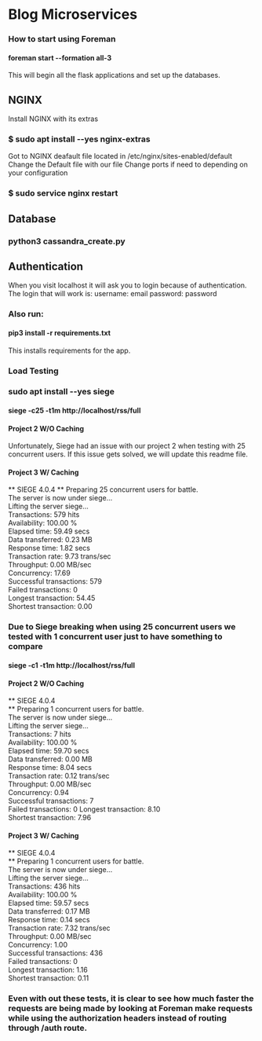 # Blog Microservices

### How to start using Foreman 
#### foreman start --formation all-3

This will begin all the flask applications and set up the databases.

## NGINX 
Install NGINX with its extras 
### $ sudo apt install --yes nginx-extras
Got to NGINX deafault file located in /etc/nginx/sites-enabled/default
Change the Default file with our file
Change ports if need to depending on your configuration
### $ sudo service nginx restart

## Database
### python3 cassandra_create.py

## Authentication
When you visit localhost it will ask you to login because of authentication.
The login that will work is:
username: email
password: password

### Also run:
#### pip3 install -r requirements.txt
This installs requirements for the app.

### Load Testing
### sudo apt install --yes siege
#### siege -c25 -t1m http://localhost/rss/full
#### Project 2 W/O Caching
Unfortunately, Siege had an issue with our project 2 when testing with 25 concurrent users.
If this issue gets solved, we will update this readme file.

#### Project 3 W/ Caching
** SIEGE 4.0.4
** Preparing 25 concurrent users for battle.  
The server is now under siege...  
Lifting the server siege...  
Transactions:                    579 hits  
Availability:                 100.00 %  
Elapsed time:                  59.49 secs  
Data transferred:               0.23 MB  
Response time:                  1.82 secs  
Transaction rate:               9.73 trans/sec  
Throughput:                     0.00 MB/sec  
Concurrency:                   17.69  
Successful transactions:         579  
Failed transactions:               0  
Longest transaction:           54.45  
Shortest transaction:           0.00  


### Due to Siege breaking when using 25 concurrent users we tested with 1 concurrent user just to have something to compare
#### siege -c1 -t1m http://localhost/rss/full
#### Project 2 W/O Caching
** SIEGE 4.0.4  
** Preparing 1 concurrent users for battle.  
The server is now under siege...  
Lifting the server siege...  
Transactions:		                    7 hits  
Availability:		                  100.00 %  
Elapsed time:		                   59.70 secs  
Data transferred:	                 0.00 MB  
Response time:		                   8.04 secs  
Transaction rate:	                 0.12 trans/sec  
Throughput:		                      0.00 MB/sec  
Concurrency:		                     0.94  
Successful transactions:           7  
Failed transactions:	              0
Longest transaction:	              8.10  
Shortest transaction:	             7.96  

#### Project 3 W/ Caching
** SIEGE 4.0.4  
** Preparing 1 concurrent users for battle.  
The server is now under siege...  
Lifting the server siege...  
Transactions:		                  436 hits  
Availability:		               100.00 %  
Elapsed time:		                59.57 secs  
Data transferred:	              0.17 MB  
Response time:		                0.14 secs  
Transaction rate:	              7.32 trans/sec  
Throughput:		                   0.00 MB/sec  
Concurrency:		                  1.00  
Successful transactions:        436  
Failed transactions:	           0  
Longest transaction:	           1.16  
Shortest transaction:	          0.11  

### Even with out these tests, it is clear to see how much faster the requests are being made by looking at Foreman make requests while using the authorization headers instead of routing through /auth route.
